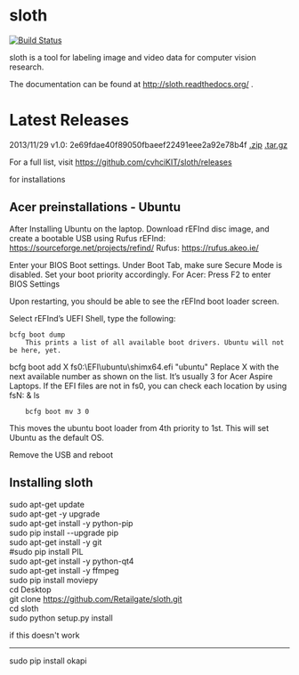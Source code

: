 sloth
=====

[![Build Status](https://travis-ci.org/cvhciKIT/sloth.svg)](https://travis-ci.org/cvhciKIT/sloth)

sloth is a tool for labeling image and video data for computer vision research.

The documentation can be found at http://sloth.readthedocs.org/ .

Latest Releases
===============

2013/11/29 v1.0: 2e69fdae40f89050fbaeef22491eee2a92e78b4f [.zip](https://github.com/cvhciKIT/sloth/archive/v1.0.zip) [.tar.gz](https://github.com/cvhciKIT/sloth/archive/v1.0.tar.gz)

For a full list, visit https://github.com/cvhciKIT/sloth/releases




for installations

Acer preinstallations - Ubuntu
------------------------------

After Installing Ubuntu on the laptop. Download rEFInd disc image, and create a bootable USB using Rufus
rEFInd: https://sourceforge.net/projects/refind/ 
Rufus: https://rufus.akeo.ie/ 

Enter your BIOS Boot settings. Under Boot Tab, make sure Secure Mode is disabled. Set your boot priority accordingly.
For Acer: Press F2 to enter BIOS Settings 

Upon restarting, you should be able to see the rEFInd boot loader screen.



Select rEFInd’s UEFI Shell, type the following:

	bcfg boot dump
		This prints a list of all available boot drivers. Ubuntu will not be here, yet.

bcfg boot add X fs0:\EFI\ubuntu\shimx64.efi "ubuntu"
Replace X with the next available number as shown on the list. It’s usually 3 for Acer Aspire Laptops.
If the EFI files are not in fs0, you can check each location by using fsN: & ls 

		bcfg boot mv 3 0
This moves the ubuntu boot loader from 4th priority to 1st. This will set Ubuntu as the default OS.

Remove the USB and reboot


Installing sloth
-------------------

sudo apt-get update <br>
sudo apt-get -y upgrade <br>
sudo apt-get install -y python-pip <br>
sudo pip install --upgrade pip <br>
sudo apt-get install -y git <br>
#sudo pip install PIL <br>
sudo apt-get install -y python-qt4 <br>
sudo apt-get install -y ffmpeg <br>
sudo pip install moviepy <br>
cd Desktop <br>
git clone https://github.com/Retailgate/sloth.git <br>
cd sloth <br>
sudo python setup.py install <br>

if this doesn't work
_____________________________
sudo pip install okapi

